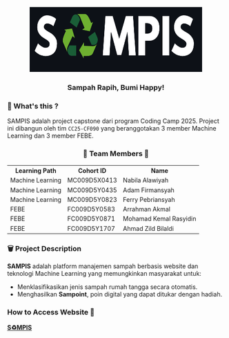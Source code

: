 <div align="center">
  <!-- Logo adaptif yang berubah sesuai tema GitHub -->
  <img src="../logo/logo_sampis.png" alt="SAMPIS Logo" width="400" height="150">

  <h3><b>Sampah Rapih, Bumi Happy!</b></h3>
</div>

### 🧩 What's this ?
SAMPIS adalah project capstone dari program Coding Camp 2025. Project ini dibangun oleh tim `CC25-CF090` yang beranggotakan 3 member Machine Learning dan 3 member FEBE. 

<div align="center">
  <h3> 👥 Team Members 👥</h3>
  <table align="center">
    <tr>
      <th>Learning Path</th>
      <th>Cohort ID</th>
      <th>Name</th>
    </tr>
    <tr>
      <td>Machine Learning</td>
      <td>MC009D5X0413</td>
      <td>Nabila Alawiyah</td>
    </tr>
    <tr>
      <td>Machine Learning</td>
      <td>MC009D5Y0435</td>
      <td>Adam Firmansyah</td>
    </tr>
    <tr>
      <td>Machine Learning</td>
      <td>MC009D5Y0823</td>
      <td>Ferry Pebriansyah</td>
    </tr>
    <tr>
      <td>FEBE</td>
      <td>FC009D5Y0583</td>
      <td>Arrahman Akmal</td>
    </tr>
    <tr>
      <td>FEBE</td>
      <td>FC009D5Y0871</td>
      <td>Mohamad Kemal Rasyidin</td>
    </tr>
    <tr>
      <td>FEBE</td>
      <td>FC009D5Y1707</td>
      <td>Ahmad Zild Bilaldi</td>
    </tr>
  </table>
</div>

### 🗑️ Project Description
**SAMPIS** adalah platform manajemen sampah berbasis website dan teknologi Machine Learning yang memungkinkan masyarakat untuk:
- Menklasifikasikan jenis sampah rumah tangga secara otomatis.
- Menghasilkan **Sampoint**, poin digital yang dapat ditukar dengan hadiah.

### How to Access Website 🌳
**[S♻️MPIS](https://sampis.netlify.app/)**
